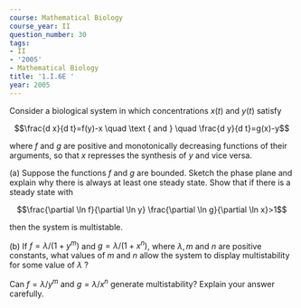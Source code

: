 ```yaml
---
course: Mathematical Biology
course_year: II
question_number: 30
tags:
- II
- '2005'
- Mathematical Biology
title: '1.I.6E '
year: 2005
---
```



Consider a biological system in which concentrations $x(t)$ and $y(t)$ satisfy

$$\frac{d x}{d t}=f(y)-x \quad \text { and } \quad \frac{d y}{d t}=g(x)-y$$

where $f$ and $g$ are positive and monotonically decreasing functions of their arguments, so that $x$ represses the synthesis of $y$ and vice versa.

(a) Suppose the functions $f$ and $g$ are bounded. Sketch the phase plane and explain why there is always at least one steady state. Show that if there is a steady state with

$$\frac{\partial \ln f}{\partial \ln y} \frac{\partial \ln g}{\partial \ln x}>1$$

then the system is multistable.

(b) If $f=\lambda /\left(1+y^{m}\right)$ and $g=\lambda /\left(1+x^{n}\right)$, where $\lambda, m$ and $n$ are positive constants, what values of $m$ and $n$ allow the system to display multistability for some value of $\lambda$ ?

Can $f=\lambda / y^{m}$ and $g=\lambda / x^{n}$ generate multistability? Explain your answer carefully.